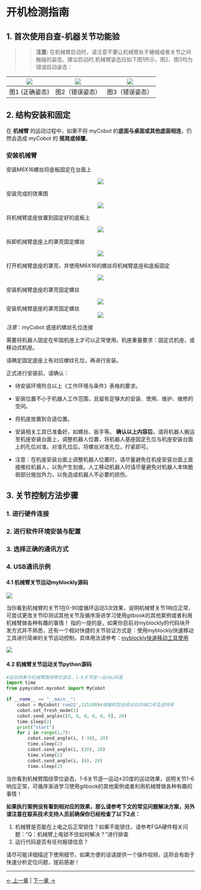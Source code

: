# 开机检测指南

## 1. 首次使用自查-机器关节功能验

>> **注意:** 在机械臂启动时，请注意不要让机械臂处于蜷缩或者关节之间触碰的姿态，建议启动时,机械臂姿态应如下图1所示，图2、图3均为错误启动姿态：

| ![](../../resources/4-SupportAndService/9.Troubleshooting/9.images/check_1.png) | ![](../../resources/4-SupportAndService/9.Troubleshooting/9.images/check_2.png) |  ![](../../resources/4-SupportAndService/9.Troubleshooting/9.images/check_3.png)  |
|---------------|---------------|---------------|
| 图1 (正确姿态)     | 图2（错误姿态）     |  图3（错误姿态）      |

## 2. 结构安装和固定

在 **机械臂** 的运动过程中，如果不将 myCobot 的**底面与桌面或其他底面相连**，仍然会造成 myCobot 的 **摇晃或倾覆**。

### 安装机械臂
安装M6X16螺丝将底板固定在台面上

<div align=center><img src="../../resources/2-serialproduct/myCobot Pro 600/Chinese/Drawing 15.png"></div> 

安装完成的效果图

<div align=center><img src="../../resources/2-serialproduct/myCobot Pro 600/Chinese/Drawing 16.png"></div> 

将机械臂底座放置到固定好的底板上

<div align=center><img src="../../resources/2-serialproduct/myCobot Pro 600/Chinese/Drawing 17.png"></div> 

拆卸机械臂底座上的罩壳固定螺丝

<div align=center><img src="../../resources/2-serialproduct/myCobot Pro 600/Chinese/Drawing 18.png"></div> 

打开机械臂底座的罩壳，并使用M6X16的螺丝将机械臂底座和底板固定

<!-- <div align=center><img src="../resources/2-serialproduct/myCobot Pro 600/Chinese/Drawing 18.png"></div> 

安装完成后，将机械臂底座的罩壳扣上 -->

<div align=center><img src="../../resources/2-serialproduct/myCobot Pro 600/Chinese/Drawing 19.png"></div> 

安装机械臂底座的罩壳固定螺丝

<div align=center><img src="../../resources/2-serialproduct/myCobot Pro 600/Chinese/Drawing 20.png"></div> 
安装机械臂底座的罩壳固定螺丝
   <div align=center><img src="../../resources/2-serialproduct/myCobot Pro 600/Chinese/Drawing 21.png"></div>

*注意*：myCobot 底座的螺丝孔位连接

需要将机器人固定在牢固机座上才可以正常使用。机座重量要求：固定式机座，或移动式机座。

请确定固定底座上有对应螺纹孔位，再进行安装。

正式进行安装前，请确认：

* 待安装环境符合以上《工作环境与条件》表格的要求。
*  安装位置不小于机器人工作范围，且留有足够大的安装、使用、维护、维修的空间。
*  将机座放置到合适位置。
*  安装相关工具已准备好，如螺丝、扳手等。
  **确认以上内容后**，请将机器人搬运至机座安装台面上，调整机器人位置，将机器人基座固定孔位与机座安装台面上的孔位对准。对准孔位后，将螺丝对准孔位，拧紧即可。

* 注意：在机座安装台面上调整机器人位置时，请尽量避免在机座安装台面上直接推拉机器人，以免产生划痕。人工移动机器人时请尽量避免对机器人本体脆弱部分施加外力，以免造成机器人不必要的损伤。

## 3. 关节控制方法步骤

### 1. 进行硬件连接

### 2. 进行软件环境安装与配置

### 3. 选择正确的通讯方式

### 4. USB通讯示例

#### 4.1 机械臂关节运动myblockly源码

![](../../resources/4-SupportAndService/9.Troubleshooting/9.images/check_5.png)

当你看到机械臂的关节1在0-90度循环运动3次效果，说明机械臂关节1响应正常，可尝试更改关节ID测试其他关节及循序渐进学习使用gitbook的其他案例或者利用机械臂做各种有趣的事情！
指的一提的是，如果你目前对myblockly的代码块开发方式并不熟悉，还有一个相对快捷的关节验证方式是：使用myblockly快速移动工具进行简单的关节运动控制，具体用法请参考：[myblockly快速移动工具使用](https://drive.google.com/file/d/1pDR-WBjkGrLcRdeshDmAMIWbEpu_jsJW/view?usp=sharing)

![](../../resources/4-SupportAndService/9.Troubleshooting/9.images/check_6.png)

#### 4.2 机械臂关节运动关节python源码

```python
#运动效果为机械臂围绕零位姿态，1-6关节逐一运动±20度
import time
from pymycobot.mycobot import MyCobot

if __name__ == "__main__":
    cobot = MyCobot('com22',115200)#根据机型选择对应的端口号及波特率
    cobot.set_fresh_mode(1)
    cobot.send_angles([0, 0, 0, 0, 0, 0], 20)
    time.sleep(2)
    print("start")
    for i in range(1,7):
        cobot.send_angle(i, (-30), 20)
        time.sleep(2)
        cobot.send_angle(i, (30), 20)
        time.sleep(2)
        cobot.send_angle(i, (0), 20)
        time.sleep(2)

```

当你看到机械臂围绕零位姿态，1-6关节逐一运动±20度的运动效果，说明关节1-6响应正常，可循序渐进学习使用gitbook的其他案例或者利用机械臂做各种有趣的事情！

**如果执行案例没有看到相对应的效果，那么请参考下文的常见问题解决方案，另外请注意在联系技术支持人员前确保你已经检查了以下2点：**

1. 机械臂是否能在上电之后正常锁住？如果不能锁住，请参考FQA硬件相关问题：“Q：机械臂上电锁不住如何解决？”进行排查
2. 运行代码是否有任何报错信息？

请尽可能详细描述下使用细节，如果方便的话请提供一个操作视频，这将会有助于快速分析定位问题，提前感谢！

---

[← 上一章](./4.2-ProductUnboxingGuide.md) | [下一章 →](../../3-FunctionsAndApplications/5-BasicApplication/README.md)

